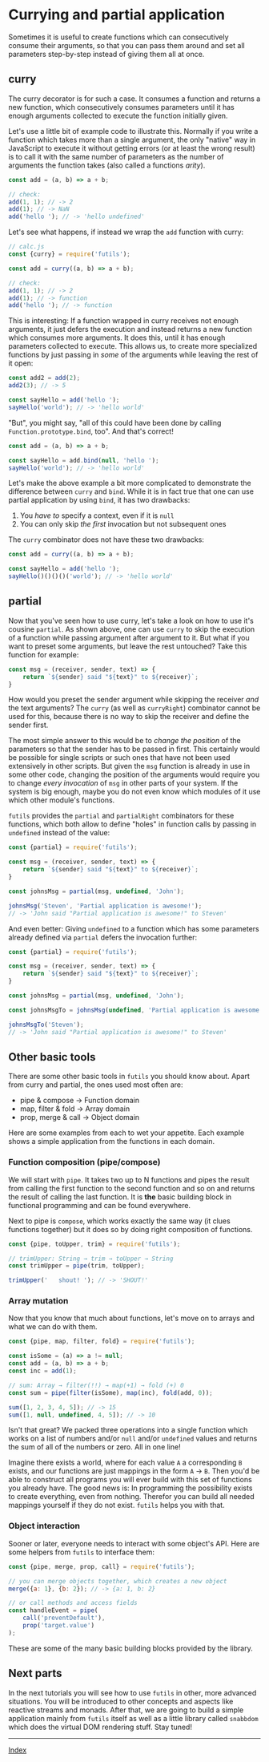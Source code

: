 # Currying and partial application
Sometimes it is useful to create functions which can consecutively consume their arguments, so that you can pass them around and set all parameters step-by-step instead of giving them all at once.

## curry
The curry decorator is for such a case. It consumes a function and returns a new function, which consecutively consumes parameters until it has enough arguments collected to execute the function initially given.

Let's use a little bit of example code to illustrate this. Normally if you write a function which takes more than a single argument, the only "native" way in JavaScript to execute it without getting errors (or at least the wrong result) is to call it with the same number of parameters as the number of arguments the function takes (also called a functions _arity_). 
```javascript
const add = (a, b) => a + b;

// check:
add(1, 1); // -> 2
add(1); // -> NaN
add('hello '); // -> 'hello undefined'
```

Let's see what happens, if instead we wrap the `add` function with curry:
```javascript
// calc.js
const {curry} = require('futils');

const add = curry((a, b) => a + b);

// check:
add(1, 1); // -> 2
add(1); // -> function
add('hello '); // -> function
```

This is interesting: If a function wrapped in curry receives not enough arguments, it just defers the execution and instead returns a new function which consumes more arguments. It does this, until it has enough parameters collected to execute. This allows us, to create more specialized functions by just passing in _some_ of the arguments while leaving the rest of it open:
```javascript
const add2 = add(2);
add2(3); // -> 5

const sayHello = add('hello ');
sayHello('world'); // -> 'hello world'
```

"But", you might say, "all of this could have been done by calling `Function.prototype.bind`, too". And that's correct!
```javascript
const add = (a, b) => a + b;

const sayHello = add.bind(null, 'hello ');
sayHello('world'); // -> 'hello world'
```

Let's make the above example a bit more complicated to demonstrate the difference between `curry` and `bind`. While it is in fact true that one can use partial application by using `bind`, it has two drawbacks:

1. You _have to_ specify a context, even if it is `null`
2. You can only skip _the first_ invocation but not subsequent ones

The `curry` combinator does not have these two drawbacks:
```javascript
const add = curry((a, b) => a + b);

const sayHello = add('hello ');
sayHello()()()()('world'); // -> 'hello world'
```

## partial
Now that you've seen how to use curry, let's take a look on how to use it's cousine `partial`. As shown above, one can use `curry` to skip the execution of a function while passing argument after argument to it. But what if you want to preset some arguments, but leave the rest untouched? Take this function for example:
```javascript
const msg = (receiver, sender, text) => {
    return `${sender} said "${text}" to ${receiver}`;
}
```

How would you preset the sender argument while skipping the receiver _and_ the text arguments? The `curry` (as well as `curryRight`) combinator cannot be used for this, because there is no way to skip the receiver and define the sender first.

The most simple answer to this would be to _change the position_ of the parameters so that the sender has to be passed in first. This certainly would be possible for single scripts or such ones that have not been used extensively in other scripts. But given the `msg` function is already in use in some other code, changing the position of the arguments would require you to change _every invocation_ of `msg` in other parts of your system. If the system is big enough, maybe you do not even know which modules of it use which other module's functions.

`futils` provides the `partial` and `partialRight` combinators for these functions, which both allow to define "holes" in function calls by passing in `undefined` instead of the value:
```javascript
const {partial} = require('futils');

const msg = (receiver, sender, text) => {
    return `${sender} said "${text}" to ${receiver}`;
}

const johnsMsg = partial(msg, undefined, 'John');

johnsMsg('Steven', 'Partial application is awesome!');
// -> 'John said "Partial application is awesome!" to Steven'
```

And even better: Giving `undefined` to a function which has some parameters already defined via `partial` defers the invocation further:
```javascript
const {partial} = require('futils');

const msg = (receiver, sender, text) => {
    return `${sender} said "${text}" to ${receiver}`;
}

const johnsMsg = partial(msg, undefined, 'John');

const johnsMsgTo = johnsMsg(undefined, 'Partial application is awesome!');

johnsMsgTo('Steven');
// -> 'John said "Partial application is awesome!" to Steven'
```

## Other basic tools
There are some other basic tools in `futils` you should know about. Apart from curry and partial, the ones used most often are:

- pipe & compose → Function domain
- map, filter & fold → Array domain
- prop, merge & call → Object domain

Here are some examples from each to wet your appetite. Each example shows a simple application from the functions in each domain.

### Function composition (pipe/compose)
We will start with `pipe`. It takes two up to N functions and pipes the result from calling the first function to the second function and so on and returns the result of calling the last function. It is **the** basic building block in functional programming and can be found everywhere.

Next to pipe is `compose`, which works exactly the same way (it clues functions together) but it does so by doing right composition of functions. 

```javascript
const {pipe, toUpper, trim} = require('futils');

// trimUpper: String → trim → toUpper → String
const trimUpper = pipe(trim, toUpper);

trimUpper('   shout! '); // -> 'SHOUT!'
```

### Array mutation
Now that you know that much about functions, let's move on to arrays and what we can do with them.

```javascript
const {pipe, map, filter, fold} = require('futils');

const isSome = (a) => a != null;
const add = (a, b) => a + b;
const inc = add(1);

// sum: Array → filter(!!) → map(+1) → fold (+) 0
const sum = pipe(filter(isSome), map(inc), fold(add, 0));

sum([1, 2, 3, 4, 5]); // -> 15
sum([1, null, undefined, 4, 5]); // -> 10
```

Isn't that great? We packed three operations into a single function which works on a list of numbers and/or `null` and/or `undefined` values and returns the sum of all of the numbers or zero. All in one line!

Imagine there exists a world, where for each value `A` a corresponding `B` exists, and our functions are just mappings in the form `A` → `B`. Then you'd be able to construct all programs you will ever build with this set of functions you already have. The good news is: In programming the possibility exists to create everything, even from nothing. Therefor you can build all needed mappings yourself if they do not exist. `futils` helps you with that.

### Object interaction
Sooner or later, everyone needs to interact with some object's API. Here are some helpers from `futils` to interface them:

```javascript
const {pipe, merge, prop, call} = require('futils');

// you can merge objects together, which creates a new object
merge({a: 1}, {b: 2}); // -> {a: 1, b: 2}

// or call methods and access fields
const handleEvent = pipe(
    call('preventDefault'),
    prop('target.value')
);
```

These are some of the many basic building blocks provided by the library.

## Next parts
In the next tutorials you will see how to use `futils` in other, more advanced situations. You will be introduced to other concepts and aspects like reactive streams and monads. After that, we are going to build a simple application mainly from `futils` itself as well as a little library called `snabbdom` which does the virtual DOM rendering stuff. Stay tuned!



---
[Index](./readme.md)







